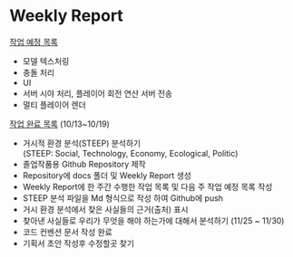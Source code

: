 # **Weekly Report**

<u>작업 예정 목록</u>  
- 모델 텍스처링
- 충돌 처리
- UI
- 서버 시야 처리, 플레이어 회전 연산 서버 전송
- 멀티 플레이어 렌더
 
<u>작업 완료 목록</u>
(10/13~10/19)
 - 거시적 환경 분석(STEEP) 분석하기  
     (STEEP: Social, Technology, Economy, Ecological, Politic)
 - 졸업작품용 Github Repository 제작
 - Repository에 docs 폴더 및 Weekly Report 생성
 - Weekly Report에 한 주간 수행한 작업 목록 및 다음 주 작업 예정 목록 작성
 - STEEP 분석 파일을 Md 형식으로 작성 하여 Github에 push
 - 거시 환경 분석에서 찾은 사실들의 근거(출처) 표시
 - 찾아낸 사실들로 우리가 무엇을 해야 하는가에 대해서 분석하기
 (11/25 ~ 11/30)  
 - 코드 컨벤션 문서 작성 완료
 - 기획서 초안 작성후 수정할곳 찾기
